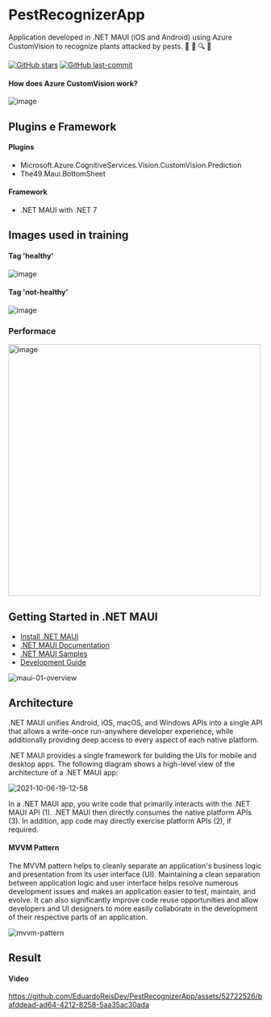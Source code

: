 # PestRecognizerApp

Application developed in .NET MAUI (iOS and Android) using Azure CustomVision to recognize plants attacked by pests. 🌱 🐛 🔍 📱

 [![GitHub stars](https://img.shields.io/github/stars/EduardoReisDev/SpaceXhistory?style=flat-square)](https://github.com/naweed/MauiTubePlayer/stargazers) [![GitHub last-commit](https://img.shields.io/github/last-commit/EduardoReisDev/SpaceXhistory?style=flat-square)](https://github.com/jameslee214/maui-premierleague/commits)

#### How does Azure CustomVision work?

![image](https://user-images.githubusercontent.com/52722526/160287168-eed0cd3b-4da4-413b-a1d7-4d6361108fcd.png)

## Plugins e Framework
#### Plugins
- Microsoft.Azure.CognitiveServices.Vision.CustomVision.Prediction
- The49.Maui.BottomSheet

#### Framework
- .NET MAUI with .NET 7

## Images used in training
#### Tag 'healthy'
![image](https://user-images.githubusercontent.com/52722526/160287190-db6a0352-a180-4e59-aa9e-395d7254e676.png)

#### Tag 'not-healthy'
![image](https://user-images.githubusercontent.com/52722526/160287199-c1d55d69-1870-4575-bd1a-e9acf7afcac3.png)

### Performace
<img width="500" alt="image" src="https://github.com/EduardoReisDev/PestRecognizerApp/assets/52722526/4dbb9901-9c9d-46a8-9be0-3f037836095b">

## Getting Started in .NET MAUI ##

* [Install .NET MAUI](https://dot.net/maui)
* [.NET MAUI Documentation](https://docs.microsoft.com/dotnet/maui)
* [.NET MAUI Samples](https://github.com/dotnet/maui-samples)
* [Development Guide](./.github/DEVELOPMENT.md)
 
 ![maui-01-overview](https://user-images.githubusercontent.com/52722526/202878978-aa019b8a-6811-4df8-9014-125ea64f6faf.png)
 
 ## Architecture
 
 .NET MAUI unifies Android, iOS, macOS, and Windows APIs into a single API that allows a write-once run-anywhere developer experience, while additionally providing deep access to every aspect of each native platform.
 
 .NET MAUI provides a single framework for building the UIs for mobile and desktop apps. The following diagram shows a high-level view of the architecture of a .NET MAUI app:
 
 ![2021-10-06-19-12-58](https://user-images.githubusercontent.com/52722526/202879168-0cdf7e84-8959-4234-b528-63956a459b26.png)
 
 In a .NET MAUI app, you write code that primarily interacts with the .NET MAUI API (1). .NET MAUI then directly consumes the native platform APIs (3). In addition, app code may directly exercise platform APIs (2), if required.
 
#### MVVM Pattern
  
The MVVM pattern helps to cleanly separate an application's business logic and presentation from its user interface (UI). Maintaining a clean separation between application logic and user interface helps resolve numerous development issues and makes an application easier to test, maintain, and evolve. It can also significantly improve code reuse opportunities and allow developers and UI designers to more easily collaborate in the development of their respective parts of an application.

![mvvm-pattern](https://user-images.githubusercontent.com/52722526/202914348-8cdaa5d1-9495-4eaa-978a-5da384c55085.png)

## Result

#### Video

https://github.com/EduardoReisDev/PestRecognizerApp/assets/52722526/bafddead-ad64-4212-8258-5aa35ac30ada

